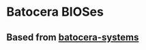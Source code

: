 # Batocera BIOSes

## Based from [batocera-systems](https://github.com/batocera-linux/batocera.linux/blob/59beae231597317fbaa0397d429897a6af7ac87f/package/batocera/core/batocera-scripts/scripts/batocera-systems)
